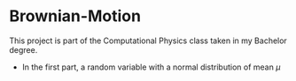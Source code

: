 # Brownian-Motion

This project is part of the Computational Physics class taken in my Bachelor degree. 

* In the first part, a random variable with a normal distribution of mean $\mu$ 
